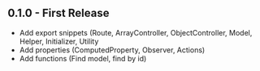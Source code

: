 ## 0.1.0 - First Release
* Add export snippets (Route, ArrayController, ObjectController, Model,
Helper, Initializer, Utility
* Add properties (ComputedProperty, Observer, Actions)
* Add functions (Find model, find by id)
